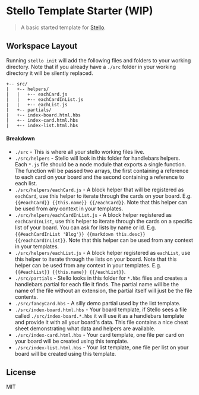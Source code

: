 # Stello Template Starter (WIP)

> A basic started template for [Stello][stello-repo].

 
## Workspace Layout

Running `stello init` will add the following files and folders to your working
directory. Note that if you already have a `./src` folder in your working
directory it will be silently replaced.

```
+-- src/
|   +-- helpers/
|   |   +-- eachCard.js
|   |   +-- eachCardInList.js
|   |   +-- eachList.js
|   +-- partials/
|   +-- index-board.html.hbs
|   +-- index-card.html.hbs
|   +-- index-list.html.hbs
```

#### Breakdown

- `./src` - This is where all your stello working files live.
- `./src/helpers` - Stello will look in this folder for handlebars helpers. Each
  `*.js` file should be a node module that exports a single function. The
  function will be passed two arrays, the first containing a reference to each
  card on your board and the second containing a reference to each list.
- `./src/helpers/eachCard.js` - A block helper that will be registered as
  `eachCard`, use this helper to iterate through the cards on your board.  E.g.
  `{{#eachCard}} {{this.name}} {{/eachCard}}`. Note that this helper can be used
  from any context in your templates. 
- `./src/helpers/eachCardInList.js` - A block helper registered as
  `eachCardInList`, use this helper to iterate through the cards on a specific
  list of your board. You can ask for lists by name or id. E.g.
  `{{#eachCardInList 'Blog'}} {{markdown this.desc}} {{/eachCardInList}}`. Note
  that this helper can be used from any context in your templates.
- `./src/helpers/eachList.js` -  A block helper registered as `eachList`, use
  this helper to iterate through the lists on your board. Note that this helper
  can be used from any context in your templates. E.g. `{{#eachList}}
  {{this.name}} {{/eachList}}`.
- `./src/partials` - Stello looks in this folder for `*.hbs` files and creates a
  handlebars partial for each file it finds. The partial name will be the name
  of the file without an extension, the partial itself will just be the file
  contents.
- `./src/fancyCard.hbs` - A silly demo partial used by the list template.
- `./src/index-board.html.hbs` - Your board template, if Stello sees a file
  called `./src/index-board.*.hbs` it will use it as a handlebars template and
  provide it with all your board's data. This file contains a nice cheat sheet
  demonstrating what data and helpers are available.
- `./src/index-card.html.hbs` - Your card template, one file per card on your
  board will be created using this template.
- `./src/index-list.html.hbs` - Your list template, one file per list on your
  board will be created using this template.

## License

MIT

[stello-repo]: https://github.com/stellojs/stello
